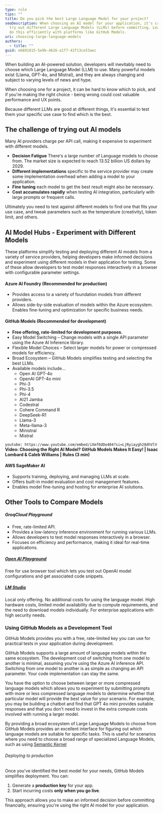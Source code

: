 ```yaml
---
type: rule
tips: ""
title: Do you pick the best Large Language Model for your project?
seoDescription: When choosing an AI model for your application, it's crucial to
  try out different Large Language Models (LLMs) before committing. Learn how to
  do this efficiently with platforms like GitHub Models.
uri: choosing-large-language-models
authors:
  - title: ""
guid: e6891815-5e9b-4626-a1f7-42f13ce53aec
---
```

When building an AI-powered solution, developers will inevitably need to choose which Large Language Model (LLM) to use. Many powerful models exist (Llama, GPT-4o, and Mistral), and they are always changing and subject to varying levels of news and hype.

When choosing one for a project, it can be hard to know which to pick, and if you're making the right choice - being wrong could cost valuable performance and UX points.

Because different LLMs are good at different things, it's essential to test them your specific use case to find which is the best.

<!--endintro-->

## The challenge of trying out AI models

Many AI providers charge per API call, making it expensive to experiment with different models.

* **Decision Fatigue** There's  a large number of Language models to choose from. The market size is expected to reach 13.52 billion US dollars by 2029.
* **Different implementations** specific to the service provider may create some implementation overhead when adding a model to your application.
* **Fine tuning** each model to get the best result might also be necessary.
* **Cost accumulates rapidly** when testing AI integration, particularly with large prompts or frequent calls.

Ultimately you need to test against different models to find one that fits your use case, and tweak parameters such as the temperature (creativity), token limit, and others.

## AI Model Hubs - Experiment with Different Models

These platforms simplify testing and deploying different AI models from a variety of service providers, helping developers make informed decisions and experiment using different models in their application for testing. Some of these allow developers to test model responses interactively in a browser with configurable parameter settings.

#### Azure AI Foundry (Recommended for production)

- Provides access to a variety of foundation models from different providers.
- Allows side-by-side evaluation of models within the Azure ecosystem.
Enables fine-tuning and optimization for specific business needs.

#### GitHub Models (Recommended for development)

- **Free offering, rate-limited for development purposes.**
- Easy Model Switching – Change models with a single API parameter using the Azure AI Inference library.
- Flexible Model Choices – Select larger models for power or compressed models for efficiency.
- Broad Ecosystem – GitHub Models simplifies testing and selecting the best LLMs.
- Available models include...
  * Open AI GPT-4o
  * OpenAI GPT-4o mini
  * Phi-3
  * Phi-3.5
  * Phi-4
  * AI21 Jamba
  * Codestral
  * Cohere Command R
  * DeepSeek-R1
  * Llama-3
  * Meta-llama-3
  * Ministral
  * Mistral

`youtube: https://www.youtube.com/embed/iXmf6UDo404?si=LjRyiaygh28dhVlV`
**Video: Choosing the Right AI Model? GitHub Models Makes It Easy! | Isaac Lombard & Caleb Williams | Rules
 (3 min)**

#### AWS SageMaker AI

- Supports training, deploying, and managing LLMs at scale.
- Offers built-in model evaluation and cost management features.
- Enables model fine-tuning and hosting for enterprise AI solutions.

## Other Tools to Compare Models

##### GroqCloud Playground

- Free, rate-limited API.
- Provides a low-latency inference environment for running various LLMs.
- Allows developers to test model responses interactively in a browser.
- Focuses on efficiency and performance, making it ideal for real-time applications.

##### **[Open AI Playground](https://platform.openai.com/playground/chat?models=gpt-4o)**

Free for use browser tool which lets you test out OpenAI model configurations and get associated code snippets.

##### **[LM Studio](https://lmstudio.ai/)**

Local only offering. No additional costs for using the language model. High hardware costs, limited model availability due to compute requirements, and the need to download models individually. For enterprise applications with high security needs.

### Using GitHub Models as a Development Tool

GitHub Models provides you with a free, rate-limited key you can use for practical tests in your application during development.

GitHub Models supports a large amount of language models within the same ecosystem. The development cost of switching from one model to another is minimal, assuming you're using the Azure AI inference API. Switching from one model to another is as simple as changing an API parameter. Your code implementation can stay the same.

You have the option to choose between larger or more compressed language models which allows you to experiment by submitting prompts with more or less compressed language models to determine whether that particular model will provide the best value for your scenario. For example, you may be building a chatbot and find that GPT 4o mini provides suitable responses and that you don't need to invest in the extra compute costs involved with running a larger model.

By providing a broad ecosystem of Large Language Models to choose from GitHub Models provides an excellent interface for figuring out which language models are suitable for specific tasks. This is useful for scenarios where you need to choose a broad range of specialized Language Models, such as using [Semantic Kernel](https://www.ssw.com.au/rules/use-semantic-kernel/)

###### Deploying to production

Once you've identified the best model for your needs, GitHub Models simplifies deployment. You can:

1. Generate a **production key** for your app.
2. Start incurring costs **only when you go live**.

This approach allows you to make an informed decision before committing financially, ensuring you're using the right AI model for your application.

